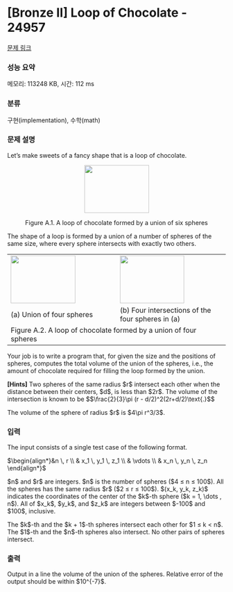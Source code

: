 # [Bronze II] Loop of Chocolate - 24957 

[문제 링크](https://www.acmicpc.net/problem/24957) 

### 성능 요약

메모리: 113248 KB, 시간: 112 ms

### 분류

구현(implementation), 수학(math)

### 문제 설명

<p>Let’s make sweets of a fancy shape that is a loop of chocolate.</p>

<p style="text-align: center;"><img alt="" src="" style="width: 149px; height: 110px;"></p>

<p style="text-align: center;">Figure A.1. A loop of chocolate formed by a union of six spheres</p>

<p>The shape of a loop is formed by a union of a number of spheres of the same size, where every sphere intersects with exactly two others.</p>

<table class="table table-bordered td-center">
	<tbody>
		<tr>
			<td style="width: 50%;"><img alt="" src="" style="width: 149px; height: 110px;"></td>
			<td style="width: 50%;"><img alt="" src="" style="width: 148px; height: 110px;"></td>
		</tr>
		<tr>
			<td style="width: 50%;">(a) Union of four spheres</td>
			<td style="width: 50%;">(b) Four intersections of the four spheres in (a)</td>
		</tr>
		<tr>
			<td colspan="2">Figure A.2. A loop of chocolate formed by a union of four spheres</td>
		</tr>
	</tbody>
</table>

<p>Your job is to write a program that, for given the size and the positions of spheres, computes the total volume of the union of the spheres, i.e., the amount of chocolate required for filling the loop formed by the union.</p>

<p><strong>[Hints]</strong> Two spheres of the same radius $r$ intersect each other when the distance between their centers, $d$, is less than $2r$. The volume of the intersection is known to be $$\frac{2}{3}\pi (r - d/2)^2(2r+d/2)\text{.}$$</p>

<p>The volume of the sphere of radius $r$ is $4\pi r^3/3$.</p>

### 입력 

 <p>The input consists of a single test case of the following format.</p>

<p>$\begin{align*}&n \, r \\ & x_1 \, y_1 \, z_1 \\ & \vdots \\ & x_n \, y_n \, z_n \end{align*}$</p>

<p>$n$ and $r$ are integers. $n$ is the number of spheres ($4 ≤ n ≤ 100$). All the spheres has the same radius $r$ ($2 ≤ r ≤ 100$). $(x_k, y_k, z_k)$ indicates the coordinates of the center of the $k$-th sphere ($k = 1, \dots , n$). All of $x_k$, $y_k$, and $z_k$ are integers between $-100$ and $100$, inclusive.</p>

<p>The $k$-th and the $k + 1$-th spheres intersect each other for $1 ≤ k < n$. The $1$-th and the $n$-th spheres also intersect. No other pairs of spheres intersect.</p>

### 출력 

 <p>Output in a line the volume of the union of the spheres. Relative error of the output should be within $10^{-7}$.</p>

